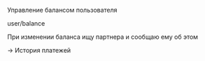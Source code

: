 Управление балансом пользователя

user/balance

При изменении баланса ищу партнера и сообщаю ему об этом

-> История платежей


